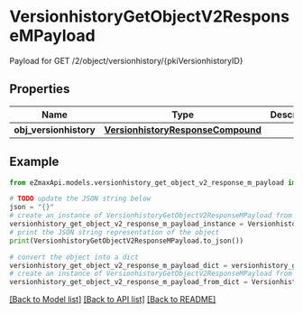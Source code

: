# VersionhistoryGetObjectV2ResponseMPayload

Payload for GET /2/object/versionhistory/{pkiVersionhistoryID}

## Properties

Name | Type | Description | Notes
------------ | ------------- | ------------- | -------------
**obj_versionhistory** | [**VersionhistoryResponseCompound**](VersionhistoryResponseCompound.md) |  | 

## Example

```python
from eZmaxApi.models.versionhistory_get_object_v2_response_m_payload import VersionhistoryGetObjectV2ResponseMPayload

# TODO update the JSON string below
json = "{}"
# create an instance of VersionhistoryGetObjectV2ResponseMPayload from a JSON string
versionhistory_get_object_v2_response_m_payload_instance = VersionhistoryGetObjectV2ResponseMPayload.from_json(json)
# print the JSON string representation of the object
print(VersionhistoryGetObjectV2ResponseMPayload.to_json())

# convert the object into a dict
versionhistory_get_object_v2_response_m_payload_dict = versionhistory_get_object_v2_response_m_payload_instance.to_dict()
# create an instance of VersionhistoryGetObjectV2ResponseMPayload from a dict
versionhistory_get_object_v2_response_m_payload_from_dict = VersionhistoryGetObjectV2ResponseMPayload.from_dict(versionhistory_get_object_v2_response_m_payload_dict)
```
[[Back to Model list]](../README.md#documentation-for-models) [[Back to API list]](../README.md#documentation-for-api-endpoints) [[Back to README]](../README.md)


